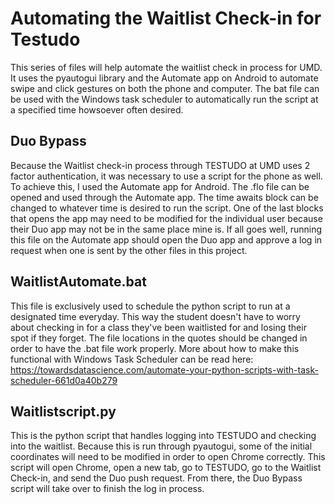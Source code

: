 # Automating the Waitlist Check-in for Testudo
This series of files will help automate the waitlist check in process for UMD. It uses the pyautogui library and the Automate app on Android to automate swipe and click gestures on both the phone and computer. The bat file can be used with the Windows task scheduler to automatically run the script at a specified time howsoever often desired.  


## Duo Bypass
Because the Waitlist check-in process through TESTUDO at UMD uses 2 factor authentication, it was necessary to use a script for the phone as well. To achieve this, I used the Automate app for Android. The .flo file can be opened and used through the Automate app. The time awaits block can be changed to whatever time is desired to run the script. One of the last blocks that opens the app may need to be modified for the individual user because their Duo app may not be in the same place mine is. If all goes well, running this file on the Automate app should open the Duo app and approve a log in request when one is sent by the other files in this project.  

## WaitlistAutomate.bat
This file is exclusively used to schedule the python script to run at a designated time everyday. This way the student doesn't have to worry about checking in for a class they've been waitlisted for and losing their spot if they forget. The file locations in the quotes should be changed in order to have the .bat file work properly. More about how to make this functional with Windows Task Scheduler can be read here: https://towardsdatascience.com/automate-your-python-scripts-with-task-scheduler-661d0a40b279  

## Waitlistscript.py
This is the python script that handles logging into TESTUDO and checking into the waitlist. Because this is run through pyautogui, some of the initial coordinates will need to be modified in order to open Chrome correctly. This script will open Chrome, open a new tab, go to TESTUDO, go to the Waitlist Check-in, and send the Duo push request. From there, the Duo Bypass script will take over to finish the log in process.
